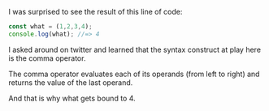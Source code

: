 I was surprised to see the result of this line of code:

```js
const what = (1,2,3,4);
console.log(what); //=> 4
```

I asked around on twitter and learned that the syntax construct at play here is the comma operator.

The comma operator evaluates each of its operands (from left to right) and returns the value of the last operand.

And that is why what gets bound to 4.
